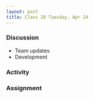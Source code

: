 ```yaml
---
layout: post
title: Class 28 Tuesday, Apr 24
---
```


### Discussion

* Team updates
* Development

### Activity


### Assignment
